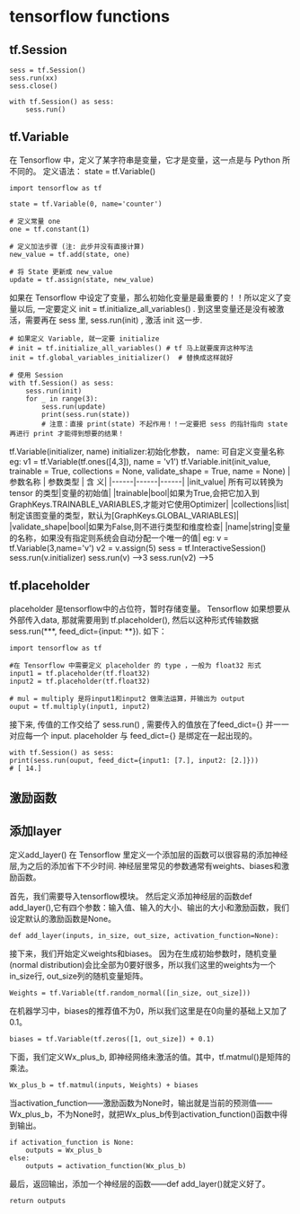 # tensorflow functions
## tf.Session

    sess = tf.Session()
    sess.run(xx)
    sess.close()

    with tf.Session() as sess:
        sess.run()

## tf.Variable
在 Tensorflow 中，定义了某字符串是变量，它才是变量，这一点是与 Python 所不同的。
定义语法： state = tf.Variable()

    import tensorflow as tf

    state = tf.Variable(0, name='counter')

    # 定义常量 one
    one = tf.constant(1)

    # 定义加法步骤 (注: 此步并没有直接计算)
    new_value = tf.add(state, one)

    # 将 State 更新成 new_value
    update = tf.assign(state, new_value)

如果在 Tensorflow 中设定了变量，那么初始化变量是最重要的！！所以定义了变量以后, 一定要定义 init = tf.initialize_all_variables() .
到这里变量还是没有被激活，需要再在 sess 里, sess.run(init) , 激活 init 这一步.
    
    # 如果定义 Variable, 就一定要 initialize
    # init = tf.initialize_all_variables() # tf 马上就要废弃这种写法
    init = tf.global_variables_initializer()  # 替换成这样就好
    
    # 使用 Session
    with tf.Session() as sess:
        sess.run(init)
        for _ in range(3):
            sess.run(update)
            print(sess.run(state)) 
            # 注意：直接 print(state) 不起作用！！一定要把 sess 的指针指向 state 再进行 print 才能得到想要的结果！

tf.Variable(initializer, name)
        initializer:初始化参数， name: 可自定义变量名称
        eg: v1 = tf.Variable(tf.ones([4,3]), name = 'v1')
tf.Variable.init(init_value, trainable = True, collections = None, validate_shape = True, name = None)
| 参数名称 | 参数类型 | 含 义|
|------|------|------|
|init_value| 所有可以转换为tensor 的类型|变量的初始值|
|trainable|bool|如果为True,会把它加入到GraphKeys.TRAINABLE_VARIABLES,才能对它使用Optimizer|
|collections|list|制定该图变量的类型，默认为[GraphKeys.GLOBAL_VARIABLES]|
|validate_shape|bool|如果为False,则不进行类型和维度检查|
|name|string|变量的名称，如果没有指定则系统会自动分配一个唯一的值|
        eg: v = tf.Variable(3,name='v')
            v2 = v.assign(5)
            sess = tf.InteractiveSession()
            sess.run(v.initializer)
            sess.run(v) -->3
            sess.run(v2) -->5

## tf.placeholder
placeholder 是tensorflow中的占位符，暂时存储变量。
Tensorflow 如果想要从外部传入data, 那就需要用到 tf.placeholder(), 然后以这种形式传输数据 sess.run(***, feed_dict={input: **}).
如下：
    
    import tensorflow as tf

    #在 Tensorflow 中需要定义 placeholder 的 type ，一般为 float32 形式
    input1 = tf.placeholder(tf.float32)
    input2 = tf.placeholder(tf.float32)

    # mul = multiply 是将input1和input2 做乘法运算，并输出为 output 
    ouput = tf.multiply(input1, input2)

接下来, 传值的工作交给了 sess.run() , 需要传入的值放在了feed_dict={} 并一一对应每一个 input. placeholder 与 feed_dict={} 是绑定在一起出现的。
    
    with tf.Session() as sess:
    print(sess.run(ouput, feed_dict={input1: [7.], input2: [2.]}))
    # [ 14.]

## 激励函数

## 添加layer
定义add_layer()
在 Tensorflow 里定义一个添加层的函数可以很容易的添加神经层,为之后的添加省下不少时间.
神经层里常见的参数通常有weights、biases和激励函数。

首先，我们需要导入tensorflow模块。
然后定义添加神经层的函数def add_layer(),它有四个参数：输入值、输入的大小、输出的大小和激励函数，我们设定默认的激励函数是None。

    def add_layer(inputs, in_size, out_size, activation_function=None):    

接下来，我们开始定义weights和biases。
因为在生成初始参数时，随机变量(normal distribution)会比全部为0要好很多，所以我们这里的weights为一个in_size行, out_size列的随机变量矩阵。
    
    Weights = tf.Variable(tf.random_normal([in_size, out_size]))

在机器学习中，biases的推荐值不为0，所以我们这里是在0向量的基础上又加了0.1。

    biases = tf.Variable(tf.zeros([1, out_size]) + 0.1)

下面，我们定义Wx_plus_b, 即神经网络未激活的值。其中，tf.matmul()是矩阵的乘法。

    Wx_plus_b = tf.matmul(inputs, Weights) + biases

当activation_function——激励函数为None时，输出就是当前的预测值——Wx_plus_b，不为None时，就把Wx_plus_b传到activation_function()函数中得到输出。

    if activation_function is None:
        outputs = Wx_plus_b
    else:
        outputs = activation_function(Wx_plus_b)

最后，返回输出，添加一个神经层的函数——def add_layer()就定义好了。

    return outputs
